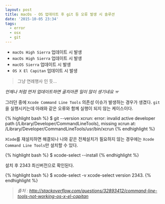 ```yaml
---
layout: post
title: macOs - OS 업데이트 후 git 등 오류 발생 시 솔루션
date: '2015-10-05 23:34'
tags:
  - error
  - osx
  - git
---
```


* `macOs High Sierra` 업데이트 시 발생
* `macOs High Sierra` 업데이트 시 발생
* `macOS Sierra` 업데이트 시 발생
* `OS X El Capitan` 업데이트 시 발생

> 그냥 연례행사 인 듯...

_언제나 처럼 먼저 업데이트하면 골치아픈 일이 많이 생기네요 ㅠ_

그러던 중에 `Xcode Command Line Tools` 의존성 이슈가 발생하는 경우가 생겼다.
`git`을 실행시키는데 아래와 같은 오류와 함께 실행이 되지 않는 케이스이다.

{% highlight bash %}
$ git --version
xcrun: error: invalid active developer path (/Library/Developer/CommandLineTools), missing xcrun at: /Library/Developer/CommandLineTools/usr/bin/xcrun
{% endhighlight %}

`XCode`를 재설치하면 해결되나 나와 같은 전체설치가 필요하지 않는 경우에는 `Xcode Command Line Tools`만 설치할 수 있다.

{% highlight bash %}
$ xcode-select --install
{% endhighlight %}

설치 후 2343 최신버전으로 확인된다.

{% highlight bash %}
$ xcode-select -v
xcode-select version 2343.
{% endhighlight %}

> _출처 : http://stackoverflow.com/questions/32893412/command-line-tools-not-working-os-x-el-capitan_

